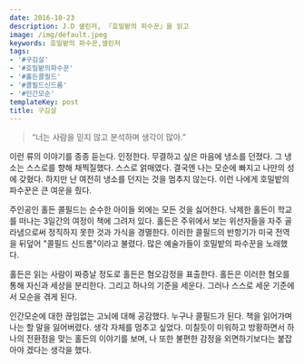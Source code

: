 ```yaml
---
date: 2016-10-23
description: J.D 샐린저, 『호밀밭의 파수꾼』을 읽고
image: /img/default.jpeg
keywords: 호밀밭의 파수꾼,셀린저
tags:
- '#구김살'
- '#호밀밭의파수꾼'
- '#홀든콜필드'
- '#콜필드신드롬'
- '#인간모순'
templateKey: post
title: 구김살
---
```


>“너는 사람을 믿지 않고 분석하며 생각이 많아.”

이런 류의 이야기를 종종 듣는다. 인정한다. 무결하고 싶은 마음에 냉소를 던졌다. 그 냉소는 스스로를 향해 채찍질했다. 스스로 얽매였다. 결국엔 나는 모순에 빠지고 나만의 성에 갖혔다. 하지만 난 여전히 냉소를 던지는 것을 멈추지 않는다. 이런 나에게 호밀밭의 파수꾼은 큰 여운을 줬다. 

주인공인 홀든 콜필드는 순수한 아이들 외에는 모든 것을 싫어한다. 낙제한 홀든이 학교를 떠나는 3일간의 여정이 책에 그려저 있다. 홀든은 주위에서 보는 위선자들을 자주 골라냄으로써 정직하지 못한 것과 가식을 경멸한다. 이러한 콜필드의 반항기가 미국 전역을 뒤덮어 "콜필드 신드롬"이라고 불렸다. 많은 예술가들이 호밀밭의 파수꾼을 노래했다.

홀든은 읽는 사람이 짜증날 정도로 홀든은 혐오감정을 표출한다. 홀든은 이러한 혐오를 통해 자신과 세상을 분리한다. 그리고 하나의 기준을 세운다. 그러나 스스로 세운 기준에서 모순을 겪게 된다. 

인간모순에 대한 끊임없는 고뇌에 대해 공감했다. 누구나 콜필드가 된다. 책을 읽어가며 나는 할 말을 잃어버렸다. 생각 자체를 멈추고 싶었다. 미칠듯이 미워하고 방황하면서 하나의 전환점을 맞는 홀든의 이야기를 보며, 나 또한 불편한 감정을 외면하기보다는 붙잡아야 겠다는 생각을 했다.